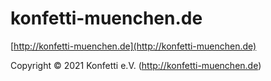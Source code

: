 # konfetti-muenchen.de

[http://konfetti-muenchen.de](http://konfetti-muenchen.de)

Copyright © 2021 Konfetti e.V. (http://konfetti-muenchen.de)
